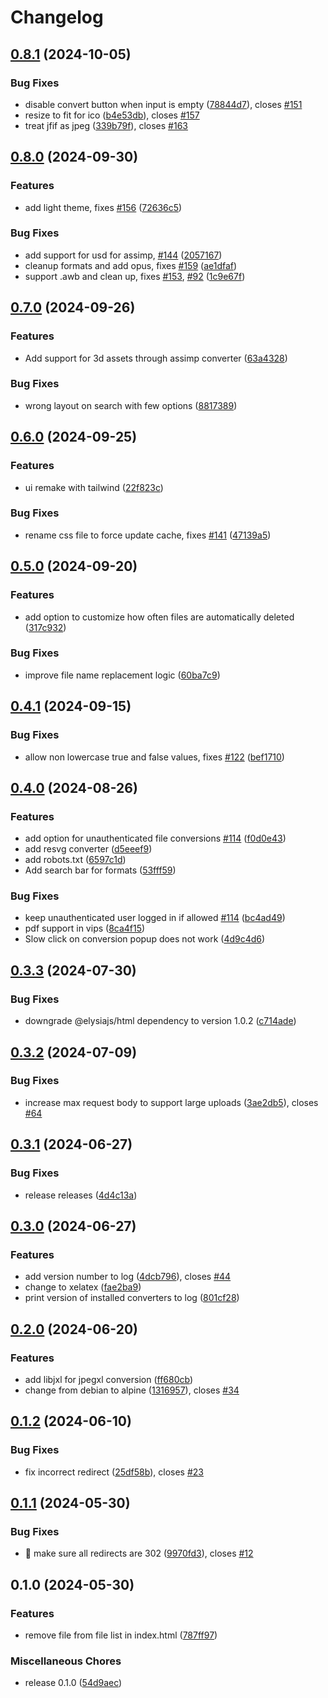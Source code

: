 # Changelog

## [0.8.1](https://github.com/C4illin/ConvertX/compare/v0.8.0...v0.8.1) (2024-10-05)


### Bug Fixes

* disable convert button when input is empty ([78844d7](https://github.com/C4illin/ConvertX/commit/78844d7bd55990789ed07c81e49043e688cbe656)), closes [#151](https://github.com/C4illin/ConvertX/issues/151)
* resize to fit for ico ([b4e53db](https://github.com/C4illin/ConvertX/commit/b4e53dbb8e70b3a95b44e5b756759d16117a87e1)), closes [#157](https://github.com/C4illin/ConvertX/issues/157)
* treat jfif as jpeg ([339b79f](https://github.com/C4illin/ConvertX/commit/339b79f786131deb93f0d5683e03178fdcab1ef5)), closes [#163](https://github.com/C4illin/ConvertX/issues/163)

## [0.8.0](https://github.com/C4illin/ConvertX/compare/v0.7.0...v0.8.0) (2024-09-30)


### Features

* add light theme, fixes [#156](https://github.com/C4illin/ConvertX/issues/156) ([72636c5](https://github.com/C4illin/ConvertX/commit/72636c5059ebf09c8fece2e268293650b2f8ccf6))


### Bug Fixes

* add support for usd for assimp, [#144](https://github.com/C4illin/ConvertX/issues/144) ([2057167](https://github.com/C4illin/ConvertX/commit/20571675766209ad1251f07e687d29a6791afc8b))
* cleanup formats and add opus, fixes [#159](https://github.com/C4illin/ConvertX/issues/159) ([ae1dfaf](https://github.com/C4illin/ConvertX/commit/ae1dfafc9d9116a57b08c2f7fc326990e00824b0))
* support .awb and clean up, fixes [#153](https://github.com/C4illin/ConvertX/issues/153), [#92](https://github.com/C4illin/ConvertX/issues/92) ([1c9e67f](https://github.com/C4illin/ConvertX/commit/1c9e67fc3201e0e5dee91e8981adf34daaabf33a))

## [0.7.0](https://github.com/C4illin/ConvertX/compare/v0.6.0...v0.7.0) (2024-09-26)


### Features

* Add support for 3d assets through assimp converter ([63a4328](https://github.com/C4illin/ConvertX/commit/63a4328d4a1e01df3e0ec4a877bad8c8ffe71129))


### Bug Fixes

* wrong layout on search with few options ([8817389](https://github.com/C4illin/ConvertX/commit/88173891ba2d69da46eda46f3f598a9b54f26f96))

## [0.6.0](https://github.com/C4illin/ConvertX/compare/v0.5.0...v0.6.0) (2024-09-25)


### Features

* ui remake with tailwind ([22f823c](https://github.com/C4illin/ConvertX/commit/22f823c535b20382981f86a13616b830a1f3392f))


### Bug Fixes

* rename css file to force update cache, fixes [#141](https://github.com/C4illin/ConvertX/issues/141) ([47139a5](https://github.com/C4illin/ConvertX/commit/47139a550bd3d847da288c61bf8f88953b79c673))

## [0.5.0](https://github.com/C4illin/ConvertX/compare/v0.4.1...v0.5.0) (2024-09-20)


### Features

* add option to customize how often files are automatically deleted ([317c932](https://github.com/C4illin/ConvertX/commit/317c932c2a26280bf37ed3d3bf9b879413590f5a))


### Bug Fixes

* improve file name replacement logic ([60ba7c9](https://github.com/C4illin/ConvertX/commit/60ba7c93fbdc961f3569882fade7cc13dee7a7a5))

## [0.4.1](https://github.com/C4illin/ConvertX/compare/v0.4.0...v0.4.1) (2024-09-15)


### Bug Fixes

* allow non lowercase true and false values, fixes [#122](https://github.com/C4illin/ConvertX/issues/122) ([bef1710](https://github.com/C4illin/ConvertX/commit/bef1710e3376baa7e25c107ded20a40d18b8c6b0))

## [0.4.0](https://github.com/C4illin/ConvertX/compare/v0.3.3...v0.4.0) (2024-08-26)


### Features

* add option for unauthenticated file conversions [#114](https://github.com/C4illin/ConvertX/issues/114) ([f0d0e43](https://github.com/C4illin/ConvertX/commit/f0d0e4392983c3e4c530304ea88e023fda9bcac0))
* add resvg converter ([d5eeef9](https://github.com/C4illin/ConvertX/commit/d5eeef9f6884b2bb878508bed97ea9ceaa662995))
* add robots.txt ([6597c1d](https://github.com/C4illin/ConvertX/commit/6597c1d7caeb4dfb6bc47b442e4dfc9840ad12b7))
* Add search bar for formats ([53fff59](https://github.com/C4illin/ConvertX/commit/53fff594fc4d69306abcb2a5cad890fcd0953a58))


### Bug Fixes

* keep unauthenticated user logged in if allowed [#114](https://github.com/C4illin/ConvertX/issues/114) ([bc4ad49](https://github.com/C4illin/ConvertX/commit/bc4ad492852fad8cb832a0c03485cccdd7f7b117))
* pdf support in vips ([8ca4f15](https://github.com/C4illin/ConvertX/commit/8ca4f1587df7f358893941c656d78d75f04dac93))
* Slow click on conversion popup does not work ([4d9c4d6](https://github.com/C4illin/ConvertX/commit/4d9c4d64aa0266f3928935ada68d91ac81f638aa))

## [0.3.3](https://github.com/C4illin/ConvertX/compare/v0.3.2...v0.3.3) (2024-07-30)


### Bug Fixes

* downgrade @elysiajs/html dependency to version 1.0.2 ([c714ade](https://github.com/C4illin/ConvertX/commit/c714ade3e23865ba6cfaf76c9e7259df1cda222c))

## [0.3.2](https://github.com/C4illin/ConvertX/compare/v0.3.1...v0.3.2) (2024-07-09)


### Bug Fixes

* increase max request body to support large uploads ([3ae2db5](https://github.com/C4illin/ConvertX/commit/3ae2db5d9b36fe3dcd4372ddcd32aa573ea59aa6)), closes [#64](https://github.com/C4illin/ConvertX/issues/64)

## [0.3.1](https://github.com/C4illin/ConvertX/compare/v0.3.0...v0.3.1) (2024-06-27)


### Bug Fixes

* release releases ([4d4c13a](https://github.com/C4illin/ConvertX/commit/4d4c13a8d85ec7c9209ad41cdbea7d4380b0edbf))

## [0.3.0](https://github.com/C4illin/ConvertX/compare/v0.2.0...v0.3.0) (2024-06-27)


### Features

* add version number to log ([4dcb796](https://github.com/C4illin/ConvertX/commit/4dcb796e1bd27badc078d0638076cd9f1e81c4a4)), closes [#44](https://github.com/C4illin/ConvertX/issues/44)
* change to xelatex ([fae2ba9](https://github.com/C4illin/ConvertX/commit/fae2ba9c54461dccdccd1bfb5e76398540d11d0b))
* print version of installed converters to log ([801cf28](https://github.com/C4illin/ConvertX/commit/801cf28d1e5edac9353b0b16be75a4fb48470b8a))

## [0.2.0](https://github.com/C4illin/ConvertX/compare/v0.1.2...v0.2.0) (2024-06-20)


### Features

* add libjxl for jpegxl conversion ([ff680cb](https://github.com/C4illin/ConvertX/commit/ff680cb29534a25c3148a90fd064bb86c71fb482))
* change from debian to alpine ([1316957](https://github.com/C4illin/ConvertX/commit/13169574f0134ae236f8d41287bb73930b575e82)), closes [#34](https://github.com/C4illin/ConvertX/issues/34)

## [0.1.2](https://github.com/C4illin/ConvertX/compare/v0.1.1...v0.1.2) (2024-06-10)


### Bug Fixes

* fix incorrect redirect ([25df58b](https://github.com/C4illin/ConvertX/commit/25df58ba82321aaa6617811a6995cb96c2a00a40)), closes [#23](https://github.com/C4illin/ConvertX/issues/23)

## [0.1.1](https://github.com/C4illin/ConvertX/compare/v0.1.0...v0.1.1) (2024-05-30)


### Bug Fixes

* :bug: make sure all redirects are 302 ([9970fd3](https://github.com/C4illin/ConvertX/commit/9970fd3f89190af96f8762edc3817d1e03082b3a)), closes [#12](https://github.com/C4illin/ConvertX/issues/12)

## 0.1.0 (2024-05-30)


### Features

* remove file from file list in index.html ([787ff97](https://github.com/C4illin/ConvertX/commit/787ff9741ecbbf4fb4c02b43bd22a214a173fd7b))


### Miscellaneous Chores

* release 0.1.0 ([54d9aec](https://github.com/C4illin/ConvertX/commit/54d9aecbf949689b12aa7e5e8e9be7b9032f4431))

